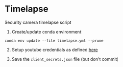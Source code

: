 # Timelapse

Security camera timelapse script

1. Create/update conda environment

~~~
conda env update --file timelapse.yml --prune
~~~
2. Setup youtube credentials as defined [here](https://github.com/tokland/youtube-upload)

3. Save the ``client_secrets.json`` file (but don't commit)


